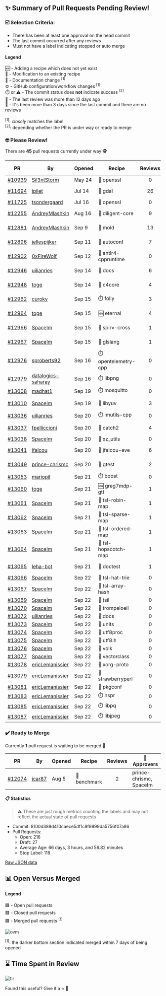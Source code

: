 ## :sparkles: Summary of Pull Requests Pending Review!

### :ballot_box_with_check: Selection Criteria:

- There has been at least one approval on the head commit
- The last commit occurred after any reviews
- Must not have a label indicating stopped or auto merge

#### Legend

:new: - Adding a recipe which does not yet exist<br>
:memo: - Modification to an existing recipe<br>
:green_book: - Documentation change <sup>[1]</sup><br>
:gear: - GitHub configuration/workflow changes <sup>[1]</sup><br>
:stopwatch: or :warning: - The commit status does **not** indicate success <sup>[2]</sup><br>
:bell: - The last review was more than 12 days ago<br>
:eyes: - It's been more than 3 days since the last commit and there are no reviews<br>
<br>
<sup>[1]</sup>: _closely_ matches the label<br>
<sup>[2]</sup>: depending whether the PR is under way or ready to merge

### :nerd_face: Please Review! 

There are **45** pull requests currently under way :detective:

PR | By | Opened | Recipe | Reviews | Last | :stop_sign: Blockers | :star2: Approvers
:---: | --- | --- | --- | :---: | --- | --- | ---
[#10939](https://github.com/conan-io/conan-center-index/pull/10939)|[Sil3ntStorm](https://github.com/Sil3ntStorm)|May 24|:memo: openssl|0|:eyes:||
[#11694](https://github.com/conan-io/conan-center-index/pull/11694)|[jpilet](https://github.com/jpilet)|Jul 14|:memo: gdal|26|Sep 21||prince-chrismc
[#11725](https://github.com/conan-io/conan-center-index/pull/11725)|[tsondergaard](https://github.com/tsondergaard)|Jul 16|:memo: openssl|0|:eyes:||
[#12255](https://github.com/conan-io/conan-center-index/pull/12255)|[AndreyMlashkin](https://github.com/AndreyMlashkin)|Aug 16|:memo: diligent-core|9|Sep 22||
[#12881](https://github.com/conan-io/conan-center-index/pull/12881)|[AndreyMlashkin](https://github.com/AndreyMlashkin)|Sep 9|:memo: mold|13|Sep 21||
[#12896](https://github.com/conan-io/conan-center-index/pull/12896)|[jellespijker](https://github.com/jellespijker)|Sep 11|:memo: autoconf|7|Sep 21||danimtb
[#12902](https://github.com/conan-io/conan-center-index/pull/12902)|[0xFireWolf](https://github.com/0xFireWolf)|Sep 12|:memo: antlr4-cppruntime|0|:eyes:||
[#12946](https://github.com/conan-io/conan-center-index/pull/12946)|[uilianries](https://github.com/uilianries)|Sep 14|:green_book: docs|6|Sep 19||prince-chrismc
[#12948](https://github.com/conan-io/conan-center-index/pull/12948)|[toge](https://github.com/toge)|Sep 14|:memo: c4core|4|Sep 20||
[#12962](https://github.com/conan-io/conan-center-index/pull/12962)|[curoky](https://github.com/curoky)|Sep 15|:stopwatch: folly|3|Sep 20||prince-chrismc
[#12964](https://github.com/conan-io/conan-center-index/pull/12964)|[toge](https://github.com/toge)|Sep 15|:new: eternal|4|Sep 22||uilianries
[#12966](https://github.com/conan-io/conan-center-index/pull/12966)|[SpaceIm](https://github.com/SpaceIm)|Sep 15|:memo: spirv-cross|1|Sep 16||uilianries
[#12967](https://github.com/conan-io/conan-center-index/pull/12967)|[SpaceIm](https://github.com/SpaceIm)|Sep 15|:memo: glslang|1|Sep 16||uilianries
[#12976](https://github.com/conan-io/conan-center-index/pull/12976)|[sproberts92](https://github.com/sproberts92)|Sep 16|:stopwatch: opentelemetry-cpp|0|||
[#12979](https://github.com/conan-io/conan-center-index/pull/12979)|[datalogics-saharay](https://github.com/datalogics-saharay)|Sep 16|:stopwatch: libpng|0|:eyes:||
[#13008](https://github.com/conan-io/conan-center-index/pull/13008)|[madhat1](https://github.com/madhat1)|Sep 19|:stopwatch: mosquitto|0|:eyes:||
[#13010](https://github.com/conan-io/conan-center-index/pull/13010)|[SpaceIm](https://github.com/SpaceIm)|Sep 19|:memo: libyuv|3|Sep 21||jgsogo
[#13036](https://github.com/conan-io/conan-center-index/pull/13036)|[uilianries](https://github.com/uilianries)|Sep 20|:stopwatch: imutils-cpp|0|||
[#13037](https://github.com/conan-io/conan-center-index/pull/13037)|[fpelliccioni](https://github.com/fpelliccioni)|Sep 20|:memo: catch2|4|Sep 22||uilianries
[#13038](https://github.com/conan-io/conan-center-index/pull/13038)|[SpaceIm](https://github.com/SpaceIm)|Sep 20|:memo: xz_utils|0|||
[#13041](https://github.com/conan-io/conan-center-index/pull/13041)|[jfalcou](https://github.com/jfalcou)|Sep 20|:memo: jfalcou-eve|6|Sep 21||
[#13049](https://github.com/conan-io/conan-center-index/pull/13049)|[prince-chrismc](https://github.com/prince-chrismc)|Sep 20|:memo: gtest|2|Sep 22||jgsogo
[#13053](https://github.com/conan-io/conan-center-index/pull/13053)|[mariopil](https://github.com/mariopil)|Sep 21|:stopwatch: boost|0|||
[#13060](https://github.com/conan-io/conan-center-index/pull/13060)|[toge](https://github.com/toge)|Sep 21|:new: greg7mdp-gtl|1|Sep 22||jgsogo
[#13061](https://github.com/conan-io/conan-center-index/pull/13061)|[SpaceIm](https://github.com/SpaceIm)|Sep 21|:memo: tsl-robin-map|1|Sep 22||jgsogo
[#13062](https://github.com/conan-io/conan-center-index/pull/13062)|[SpaceIm](https://github.com/SpaceIm)|Sep 21|:memo: tsl-sparse-map|1|Sep 22||jgsogo
[#13063](https://github.com/conan-io/conan-center-index/pull/13063)|[SpaceIm](https://github.com/SpaceIm)|Sep 21|:memo: tsl-ordered-map|1|Sep 22||jgsogo
[#13064](https://github.com/conan-io/conan-center-index/pull/13064)|[SpaceIm](https://github.com/SpaceIm)|Sep 21|:memo: tsl-hopscotch-map|1|Sep 22||jgsogo
[#13065](https://github.com/conan-io/conan-center-index/pull/13065)|[leha-bot](https://github.com/leha-bot)|Sep 21|:memo: doctest|1|Sep 22||jgsogo
[#13066](https://github.com/conan-io/conan-center-index/pull/13066)|[SpaceIm](https://github.com/SpaceIm)|Sep 22|:memo: tsl-hat-trie|0|||
[#13067](https://github.com/conan-io/conan-center-index/pull/13067)|[SpaceIm](https://github.com/SpaceIm)|Sep 22|:memo: tsl-array-hash|0|||
[#13069](https://github.com/conan-io/conan-center-index/pull/13069)|[SpaceIm](https://github.com/SpaceIm)|Sep 22|:memo: tsil|0|||
[#13070](https://github.com/conan-io/conan-center-index/pull/13070)|[SpaceIm](https://github.com/SpaceIm)|Sep 22|:memo: trompeloeil|0|||
[#13072](https://github.com/conan-io/conan-center-index/pull/13072)|[uilianries](https://github.com/uilianries)|Sep 22|:green_book: docs|0|||
[#13073](https://github.com/conan-io/conan-center-index/pull/13073)|[SpaceIm](https://github.com/SpaceIm)|Sep 22|:memo: units|0|||
[#13074](https://github.com/conan-io/conan-center-index/pull/13074)|[SpaceIm](https://github.com/SpaceIm)|Sep 22|:memo: utf8proc|0|||
[#13075](https://github.com/conan-io/conan-center-index/pull/13075)|[SpaceIm](https://github.com/SpaceIm)|Sep 22|:memo: utf8.h|0|||
[#13076](https://github.com/conan-io/conan-center-index/pull/13076)|[SpaceIm](https://github.com/SpaceIm)|Sep 22|:memo: volk|0|||
[#13077](https://github.com/conan-io/conan-center-index/pull/13077)|[SpaceIm](https://github.com/SpaceIm)|Sep 22|:memo: vectorclass|0|||
[#13078](https://github.com/conan-io/conan-center-index/pull/13078)|[ericLemanissier](https://github.com/ericLemanissier)|Sep 22|:memo: xorg-proto|0|||
[#13079](https://github.com/conan-io/conan-center-index/pull/13079)|[ericLemanissier](https://github.com/ericLemanissier)|Sep 22|:memo: strawberryperl|0|||
[#13081](https://github.com/conan-io/conan-center-index/pull/13081)|[ericLemanissier](https://github.com/ericLemanissier)|Sep 22|:memo: pkgconf|0|||
[#13083](https://github.com/conan-io/conan-center-index/pull/13083)|[ericLemanissier](https://github.com/ericLemanissier)|Sep 22|:stopwatch: nspr|0|||
[#13085](https://github.com/conan-io/conan-center-index/pull/13085)|[ericLemanissier](https://github.com/ericLemanissier)|Sep 22|:stopwatch: libpq|0|||
[#13087](https://github.com/conan-io/conan-center-index/pull/13087)|[ericLemanissier](https://github.com/ericLemanissier)|Sep 22|:stopwatch: libjpeg|0|||


### :heavy_check_mark: Ready to Merge 

Currently **1** pull request is waiting to be merged :tada:


PR | By | Opened | Recipe | Reviews | :star2: Approvers
:---: | --- | --- | --- | :---: | ---
[#12074](https://github.com/conan-io/conan-center-index/pull/12074)|[jcar87](https://github.com/jcar87)|Aug 5|:memo: benchmark|2|prince-chrismc, SpaceIm


#### :clipboard: Statistics

> :warning: These are just rough metrics counting the labels and may not reflect the actual state of pull requests

- Commit: 8100d388d410caece5df1c9f9899da5756f07a86
- Pull Requests:
	- Open: 216
	- Draft: 27
	- Average Age: 66 days, 3 hours, and 56.82 minutes
	- Stop Label: 118
	

[Raw JSON data](https://raw.githubusercontent.com/prince-chrismc/conan-center-index-pending-review/raw-data/pending-review.json)

## :bar_chart: Open Versus Merged

#### Legend

:green_square: - Open pull requests<br>
:red_square: - Closed pull requests<br>
:purple_square: - Merged pull requests <sup>[1]</sup><br>

![ovm](https://github.com/prince-chrismc/conan-center-index-pending-review/blob/raw-data/open-versus-merged.gif?raw=true)

<sup>[1]</sup>: the darker bottom section indicated merged within 7 days of being opened

## :hourglass: Time Spent in Review

![tir](https://github.com/prince-chrismc/conan-center-index-pending-review/blob/raw-data/time-in-review.png?raw=true)

Found this useful? Give it a :star: :pray:
	